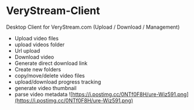 # VeryStream-Client
Desktop Client for VeryStream.com (Upload / Download / Management)
* Upload video files
* upload videos folder
* Url upload
* Download video
* Generate direct download link
* Create new folders
* copy/move/delete video files
* upload/download progress tracking
* generate video thumbnail
* parse video metadata
![https://i.postimg.cc/0NTf0F8H/ure-Wiz591.png](https://i.postimg.cc/0NTf0F8H/ure-Wiz591.png)
